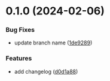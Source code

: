 # 0.1.0 (2024-02-06)


### Bug Fixes

* update branch name ([1de9289](https://github.com/mattrittersas/greetings-ci/commit/1de92892cfe7fc0285677538d38609e453637b0c))


### Features

* add changelog ([d0d1a88](https://github.com/mattrittersas/greetings-ci/commit/d0d1a88ea7f2b27a5a1faeb0899a0579920b1b3e))



